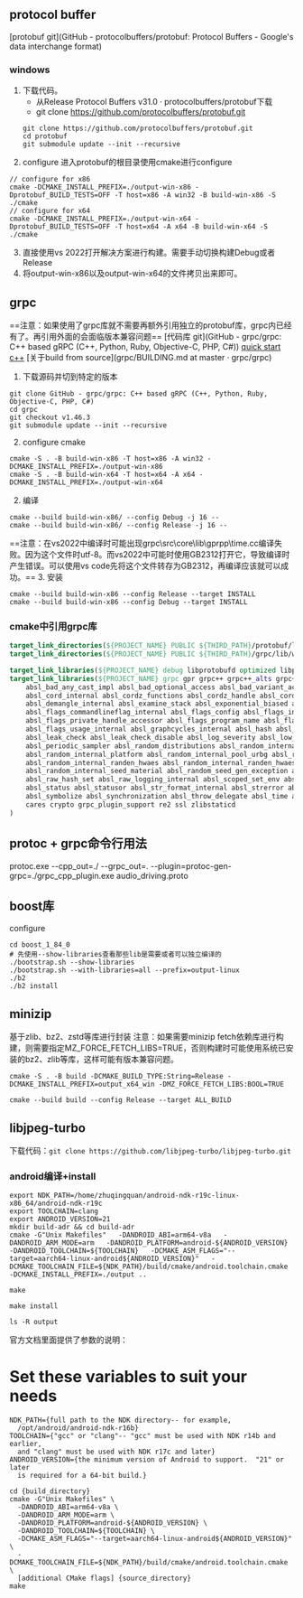 ## protocol buffer
[protobuf git](GitHub - protocolbuffers/protobuf: Protocol Buffers - Google's data interchange format)
### windows
1. 下载代码。
    + 从Release Protocol Buffers v31.0 · protocolbuffers/protobuf下载
    + git clone https://github.com/protocolbuffers/protobuf.git
    ```
    git clone https://github.com/protocolbuffers/protobuf.git
    cd protobuf
    git submodule update --init --recursive
    ```
2. configure 进入protobuf的根目录使用cmake进行configure
```
// configure for x86
cmake -DCMAKE_INSTALL_PREFIX=./output-win-x86 -Dprotobuf_BUILD_TESTS=OFF -T host=x86 -A win32 -B build-win-x86 -S ./cmake
// configure for x64
cmake -DCMAKE_INSTALL_PREFIX=./output-win-x64 -Dprotobuf_BUILD_TESTS=OFF -T host=x64 -A x64 -B build-win-x64 -S ./cmake
```
3. 直接使用vs 2022打开解决方案进行构建。需要手动切换构建Debug或者Release
4. 将output-win-x86以及output-win-x64的文件拷贝出来即可。

## grpc
==注意：如果使用了grpc库就不需要再额外引用独立的protobuf库，grpc内已经有了。再引用外面的会面临版本兼容问题==
[代码库 git](GitHub - grpc/grpc: C++ based gRPC (C++, Python, Ruby, Objective-C, PHP, C#))
[quick start c++](https://grpc.io/docs/languages/cpp/quickstart/)
[关于build from source](grpc/BUILDING.md at master · grpc/grpc)
1. 下载源码并切到特定的版本
```
git clone GitHub - grpc/grpc: C++ based gRPC (C++, Python, Ruby, Objective-C, PHP, C#)
cd grpc
git checkout v1.46.3
git submodule update --init --recursive
```
2. configure cmake
```
cmake -S . -B build-win-x86 -T host=x86 -A win32 -DCMAKE_INSTALL_PREFIX=./output-win-x86
cmake -S . -B build-win-x64 -T host=x64 -A x64 -DCMAKE_INSTALL_PREFIX=./output-win-x64
```
2. 编译
```
cmake --build build-win-x86/ --config Debug -j 16 --
cmake --build build-win-x86/ --config Release -j 16 --
```
==注意：在vs2022中编译时可能出现grpc\src\core\lib\gprpp\time.cc编译失败。因为这个文件时utf-8。而vs2022中可能时使用GB2312打开它，导致编译时产生错误。可以使用vs code先将这个文件转存为GB2312，再编译应该就可以成功。==
3. 安装
```
cmake --build build-win-x86 --config Release --target INSTALL
cmake --build build-win-x86 --config Debug --target INSTALL
```

### cmake中引用grpc库
```cmake
target_link_directories(${PROJECT_NAME} PUBLIC ${THIRD_PATH}/protobuf/lib/win/${TARGET_PLATFORM})
target_link_directories(${PROJECT_NAME} PUBLIC ${THIRD_PATH}/grpc/lib/win_${TARGET_PLATFORM}/Debug)

target_link_libraries(${PROJECT_NAME} debug libprotobufd optimized libprotobuf)
target_link_libraries(${PROJECT_NAME} grpc gpr grpc++ grpc++_alts grpc++_error_details grpc++_reflection grpc++_unsecure grpcpp_channelz upb
	absl_bad_any_cast_impl absl_bad_optional_access absl_bad_variant_access absl_base absl_city absl_civil_time absl_cord
	absl_cord_internal absl_cordz_functions absl_cordz_handle absl_cordz_info absl_cordz_sample_token absl_debugging_internal
	absl_demangle_internal absl_examine_stack absl_exponential_biased absl_failure_signal_handler absl_flags absl_flags_commandlineflag
	absl_flags_commandlineflag_internal absl_flags_config absl_flags_internal absl_flags_marshalling abs/l_flags_parse
	absl_flags_private_handle_accessor absl_flags_program_name absl_flags_reflection absl_flags_usage
	absl_flags_usage_internal absl_graphcycles_internal absl_hash absl_hashtablez_sampler absl_int128
	absl_leak_check absl_leak_check_disable absl_log_severity absl_low_level_hash absl_malloc_internal
	absl_periodic_sampler absl_random_distributions absl_random_internal_distribution_test_util
	absl_random_internal_platform absl_random_internal_pool_urbg absl_random_internal_randen
	absl_random_internal_randen_hwaes absl_random_internal_randen_hwaes_impl absl_random_internal_randen_slow
	absl_random_internal_seed_material absl_random_seed_gen_exception absl_random_seed_sequences
	absl_raw_hash_set absl_raw_logging_internal absl_scoped_set_env absl_spinlock_wait absl_stacktrace
	absl_status absl_statusor absl_str_format_internal absl_strerror absl_strings absl_strings_internal
	absl_symbolize absl_synchronization absl_throw_delegate absl_time absl_time_zone address_sorting
	cares crypto grpc_plugin_support re2 ssl zlibstaticd
)
```

## protoc + grpc命令行用法
protoc.exe --cpp_out=./ --grpc_out=. --plugin=protoc-gen-grpc=./grpc_cpp_plugin.exe audio_driving.proto

## boost库
configure
```
cd boost_1_84_0
# 先使用--show-libraries查看那些lib是需要或者可以独立编译的
./bootstrap.sh --show-libraries
./bootstrap.sh --with-libraries=all --prefix=output-linux 
./b2
./b2 install 
```

## minizip
基于zlib、bz2、zstd等库进行封装
注意：如果需要minizip fetch依赖库进行构建，则需要指定MZ_FORCE_FETCH_LIBS=TRUE，否则构建时可能使用系统已安装的bz2、zlib等库，这样可能有版本兼容问题。
```
cmake -S . -B build -DCMAKE_BUILD_TYPE:String=Release -DCMAKE_INSTALL_PREFIX=output_x64_win -DMZ_FORCE_FETCH_LIBS:BOOL=TRUE

cmake --build build --config Release --target ALL_BUILD
```

## libjpeg-turbo
下载代码：`git clone https://github.com/libjpeg-turbo/libjpeg-turbo.git`

### android编译+install
```
export NDK_PATH=/home/zhuqingquan/android-ndk-r19c-linux-x86_64/android-ndk-r19c
export TOOLCHAIN=clang
export ANDROID_VERSION=21
mkdir build-adr && cd build-adr
cmake -G"Unix Makefiles"   -DANDROID_ABI=arm64-v8a   -DANDROID_ARM_MODE=arm   -DANDROID_PLATFORM=android-${ANDROID_VERSION}   -DANDROID_TOOLCHAIN=${TOOLCHAIN}   -DCMAKE_ASM_FLAGS="--target=aarch64-linux-android${ANDROID_VERSION}"   -DCMAKE_TOOLCHAIN_FILE=${NDK_PATH}/build/cmake/android.toolchain.cmake -DCMAKE_INSTALL_PREFIX=./output ..

make

make install

ls -R output
```
官方文档里面提供了参数的说明：
# Set these variables to suit your needs
```
NDK_PATH={full path to the NDK directory-- for example,
  /opt/android/android-ndk-r16b}
TOOLCHAIN={"gcc" or "clang"-- "gcc" must be used with NDK r14b and earlier,
  and "clang" must be used with NDK r17c and later}
ANDROID_VERSION={the minimum version of Android to support.  "21" or later
  is required for a 64-bit build.}

cd {build_directory}
cmake -G"Unix Makefiles" \
  -DANDROID_ABI=arm64-v8a \
  -DANDROID_ARM_MODE=arm \
  -DANDROID_PLATFORM=android-${ANDROID_VERSION} \
  -DANDROID_TOOLCHAIN=${TOOLCHAIN} \
  -DCMAKE_ASM_FLAGS="--target=aarch64-linux-android${ANDROID_VERSION}" \
  -DCMAKE_TOOLCHAIN_FILE=${NDK_PATH}/build/cmake/android.toolchain.cmake \
  [additional CMake flags] {source_directory}
make
```